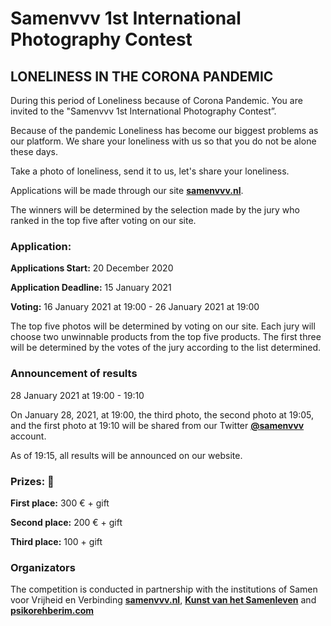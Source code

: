 # Samenvvv 1st International Photography Contest

## LONELINESS IN THE CORONA PANDEMIC

During this period of Loneliness because of Corona Pandemic. You are invited to the "Samenvvv 1st International Photography Contest”.

Because of the pandemic Loneliness has become our biggest problems as our platform. We share your loneliness with us so that you do not be alone these days.

Take a photo of loneliness, send it to us, let's share your loneliness.

Applications will be made through our site [**samenvvv.nl**](https://samenvvv.nl).

The winners will be determined by the selection made by the jury who ranked in the top five after voting on our site.

### Application:

**Applications Start:** 20 December 2020

**Application Deadline:** 15 January 2021

**Voting:** 16 January 2021 at 19:00 - 26 January 2021 at 19:00

The top five photos will be determined by voting on our site. Each jury will choose two unwinnable products from the top five products. The first three will be determined by the votes of the jury according to the list determined.

### Announcement of results

28 January 2021 at 19:00 - 19:10

On January 28, 2021, at 19:00, the third photo, the second photo at 19:05, and the first photo at 19:10 will be shared from our Twitter [**@samenvvv**](https://twitter.com/samenvvv) account.

As of 19:15, all results will be announced on our website.

### Prizes: 🥇

**First place:** 300 € + gift

**Second place:** 200 € + gift

**Third place:** 100 + gift

### Organizators

The competition is conducted in partnership with the institutions of Samen voor Vrijheid en Verbinding [**samenvvv.nl**](https://samenvvv.nl), [**Kunst van het Samenleven**](https://platformins.nl) and [**psikorehberim.com**](https://psikorehberim.com/)

